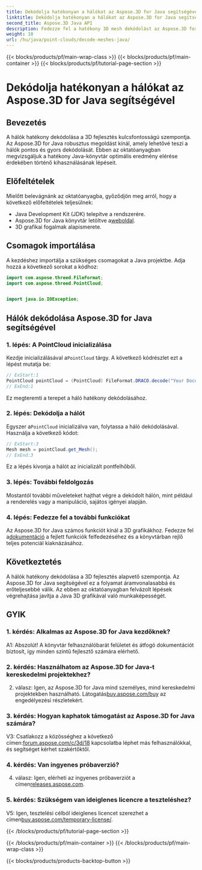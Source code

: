 ```yaml
---
title: Dekódolja hatékonyan a hálókat az Aspose.3D for Java segítségével
linktitle: Dekódolja hatékonyan a hálókat az Aspose.3D for Java segítségével
second_title: Aspose.3D Java API
description: Fedezze fel a hatékony 3D mesh dekódolást az Aspose.3D for Java segítségével. Lépésről lépésre bemutató fejlesztőknek.
weight: 10
url: /hu/java/point-clouds/decode-meshes-java/
---
```


{{< blocks/products/pf/main-wrap-class >}}
{{< blocks/products/pf/main-container >}}
{{< blocks/products/pf/tutorial-page-section >}}

# Dekódolja hatékonyan a hálókat az Aspose.3D for Java segítségével

## Bevezetés

A hálók hatékony dekódolása a 3D fejlesztés kulcsfontosságú szempontja. Az Aspose.3D for Java robusztus megoldást kínál, amely lehetővé teszi a hálók pontos és gyors dekódolását. Ebben az oktatóanyagban megvizsgáljuk a hatékony Java-könyvtár optimális eredmény elérése érdekében történő kihasználásának lépéseit.

## Előfeltételek

Mielőtt belevágnánk az oktatóanyagba, győződjön meg arról, hogy a következő előfeltételek teljesülnek:

- Java Development Kit (JDK) telepítve a rendszerére.
-  Aspose.3D for Java könyvtár letöltve a[weboldal](https://releases.aspose.com/3d/java/).
- 3D grafikai fogalmak alapismerete.

## Csomagok importálása

A kezdéshez importálja a szükséges csomagokat a Java projektbe. Adja hozzá a következő sorokat a kódhoz:

```java
import com.aspose.threed.FileFormat;
import com.aspose.threed.PointCloud;


import java.io.IOException;
```

## Hálók dekódolása Aspose.3D for Java segítségével

### 1. lépés: A PointCloud inicializálása

 Kezdje inicializálásával a`PointCloud` tárgy. A következő kódrészlet ezt a lépést mutatja be:

```java
// ExStart:1
PointCloud pointCloud = (PointCloud) FileFormat.DRACO.decode("Your Document Directory" + "point_cloud_no_qp.drc");
// ExEnd:1
```

Ez megteremti a terepet a háló hatékony dekódolásához.

### 2. lépés: Dekódolja a hálót

 Egyszer a`PointCloud` inicializálva van, folytassa a háló dekódolásával. Használja a következő kódot:

```java
// ExStart:3
Mesh mesh = pointCloud.get_Mesh();
// ExEnd:3
```

Ez a lépés kivonja a hálót az inicializált pontfelhőből.

### 3. lépés: További feldolgozás

Mostantól további műveleteket hajthat végre a dekódolt hálón, mint például a renderelés vagy a manipuláció, sajátos igényei alapján.

### 4. lépés: Fedezze fel a további funkciókat

 Az Aspose.3D for Java számos funkciót kínál a 3D grafikákhoz. Fedezze fel a[dokumentáció](https://reference.aspose.com/3d/java/) a fejlett funkciók felfedezéséhez és a könyvtárban rejlő teljes potenciál kiaknázásához.

## Következtetés

A hálók hatékony dekódolása a 3D fejlesztés alapvető szempontja. Az Aspose.3D for Java segítségével ez a folyamat áramvonalasabbá és erőteljesebbé válik. Az ebben az oktatóanyagban felvázolt lépések végrehajtása javítja a Java 3D grafikával való munkaképességét.

## GYIK

### 1. kérdés: Alkalmas az Aspose.3D for Java kezdőknek?

A1: Abszolút! A könyvtár felhasználóbarát felületet és átfogó dokumentációt biztosít, így minden szintű fejlesztő számára elérhető.

### 2. kérdés: Használhatom az Aspose.3D for Java-t kereskedelmi projektekhez?

 2. válasz: Igen, az Aspose.3D for Java mind személyes, mind kereskedelmi projektekben használható. Látogatás[buy.aspose.com/buy](https://purchase.aspose.com/buy) az engedélyezési részletekért.

### 3. kérdés: Hogyan kaphatok támogatást az Aspose.3D for Java számára?

V3: Csatlakozz a közösséghez a következő címen:[forum.aspose.com/c/3d/18](https://forum.aspose.com/c/3d/18) kapcsolatba léphet más felhasználókkal, és segítséget kérhet szakértőktől.

### 4. kérdés: Van ingyenes próbaverzió?

 4. válasz: Igen, elérheti az ingyenes próbaverziót a címen[releases.aspose.com](https://releases.aspose.com/).

### 5. kérdés: Szükségem van ideiglenes licencre a teszteléshez?

 V5: Igen, tesztelési célból ideiglenes licencet szerezhet a címen[buy.aspose.com/temporary-license/](https://purchase.aspose.com/temporary-license/).

{{< /blocks/products/pf/tutorial-page-section >}}

{{< /blocks/products/pf/main-container >}}
{{< /blocks/products/pf/main-wrap-class >}}

{{< blocks/products/products-backtop-button >}}

